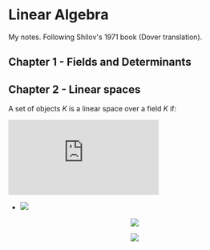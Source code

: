 # Linear Algebra

My notes.  Following Shilov's 1971 book (Dover translation).

## Chapter 1 - Fields and Determinants

## Chapter 2 - Linear spaces

A set of objects *K* is a linear space over a field _K_ if:

![x + y \in \textrm{\textbf{K}} \quad \forall x, y \in \textrm{\textbf{K}} \qquad \textrm{(addition rule)}](http://latex.codecogs.com/svg.latex?x%20%2B%20y%20%5Cin%20%5Ctextrm%7B%5Ctextbf%7BK%7D%7D%20%5Cquad%20%5Cforall%20x%2C%20y%20%5Cin%20%5Ctextrm%7B%5Ctextbf%7BK%7D%7D%20%5Cqquad%20%5Ctextrm%7B%28addition%20rule%29%7D)

- <img src="https://latex.codecogs.com/svg.latex?x+y\in\textrm{\textbf{K}}\quad\forall{x, y}\in\textrm{\textbf{K}}\qquad\text{(addition)}">

<p align="center">
  <img src="https://latex.codecogs.com/svg.latex?x+y">
  </p>

<p align="center">
  <img src="https://latex.codecogs.com/svg.latex?IOU_{Strict}=\left\{\begin{matrix}
0,&\text{ if any mis-match in left-most col and top-most row} & \\ 
 IOU,&\text{ otherwise}& 
\end{matrix}\right.">
  </p>
